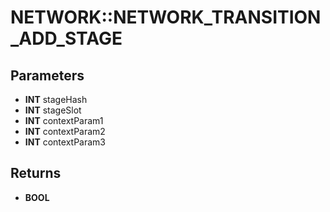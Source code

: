 # NETWORK::NETWORK_TRANSITION_ADD_STAGE

## Parameters
* **INT** stageHash
* **INT** stageSlot
* **INT** contextParam1
* **INT** contextParam2
* **INT** contextParam3

## Returns
* **BOOL**